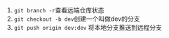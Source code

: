 1. `git branch -r`查看远端仓库状态    
2. `git checkout -b dev`创建一个叫做dev的分支   
3. `git push origin dev:dev` 将本地分支推送到远程分支



